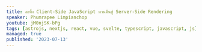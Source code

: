 ```yaml
---
title: ละทิ้ง Client-Side JavaScript หวนคืนสู่ Server-Side Rendering
speaker: Phumrapee Limpianchop
youtube: jM0njSK-bPg
tags: [astrojs, nextjs, react, vue, svelte, typescript, javascript, js]
managed: true
published: '2023-07-13'
---
```

